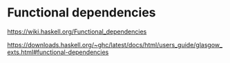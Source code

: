 # Functional dependencies

https://wiki.haskell.org/Functional_dependencies

https://downloads.haskell.org/~ghc/latest/docs/html/users_guide/glasgow_exts.html#functional-dependencies
